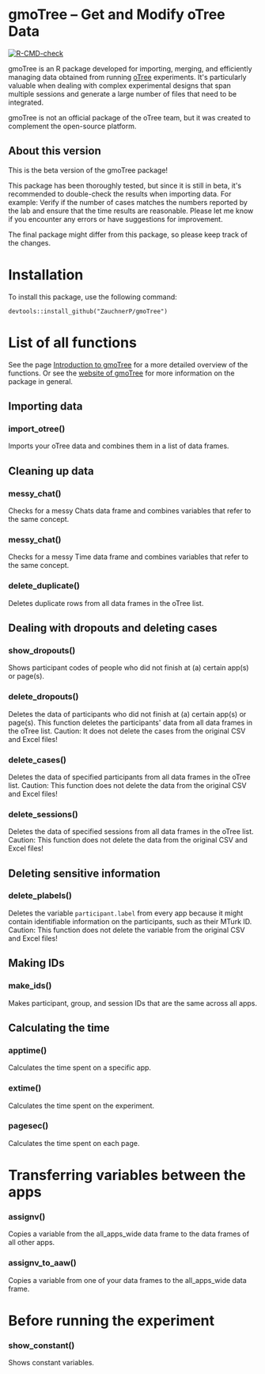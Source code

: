 # gmoTree – Get and Modify oTree Data
  <!-- badges: start -->
  [![R-CMD-check](https://github.com/ZauchnerP/gmoTree/actions/workflows/R-CMD-check.yaml/badge.svg)](https://github.com/ZauchnerP/gmoTree/actions/workflows/R-CMD-check.yaml)
  <!-- badges: end -->

gmoTree is an R package developed for importing, merging, and efficiently managing data obtained from running <a href="https://www.otree.org/" target="_blank">oTree</a> experiments. It's particularly valuable when dealing with complex experimental designs that span multiple sessions and generate a large number of files that need to be integrated.

gmoTree is not an official package of the oTree team, but it was created to complement the open-source platform.

## About this version
This is the beta version of the gmoTree package!

This package has been thoroughly tested, but since it is still in beta,
it's recommended to double-check the results when importing data. For example:
Verify if the number of cases matches the numbers reported by the lab
and ensure that the time results are reasonable. Please let me know if you
encounter any errors or have suggestions for improvement.

The final package might differ from this package, so please
keep track of the changes.

# Installation

To install this package, use the following command:

`devtools::install_github("ZauchnerP/gmoTree")`

# List of all functions
See the page <a href="https://zauchnerp.github.io/gmoTree/articles/intro_to_gmoTree.html" target="_blank">Introduction to gmoTree</a> for a
more detailed overview of the functions. Or see the <a href="https://zauchnerp.github.io/gmoTree/" target="_blank">website of gmoTree</a> for more information on the package in general.

## Importing data

### import_otree()

Imports your oTree data and combines them in a list of data frames.

## Cleaning up data

### messy_chat()

Checks for a messy Chats data frame and combines variables that refer to
the same concept.

### messy_chat()

Checks for a messy Time data frame and combines variables that refer to
the same concept.

### delete_duplicate()

Deletes duplicate rows from all data frames in
the oTree list.

## Dealing with dropouts and deleting cases

### show_dropouts()

Shows participant codes of people who did not finish at (a) certain
app(s) or page(s).

### delete_dropouts()

Deletes the data of participants who did not finish at (a) certain app(s) or
page(s). This function deletes the participants' data from all data frames in
the oTree list. Caution: It does not delete the cases from the original
CSV and Excel files!

### delete_cases()

Deletes the data of specified participants from all data frames in the 
oTree list. Caution: This function does not delete the data from the original
CSV and Excel files!

### delete_sessions()
Deletes the data of specified sessions from all data frames in the oTree list. 
Caution: This function does not delete the data from the original CSV and Excel
files!

## Deleting sensitive information

### delete_plabels()

Deletes the variable `participant.label` from every app because it might
contain identifiable information on the participants, such as their
MTurk ID. Caution: This function does not delete the variable from the
original CSV and Excel files!

## Making IDs

### make_ids()

Makes participant, group, and session IDs that are the same across all
apps.

## Calculating the time

### apptime()

Calculates the time spent on a specific app.

### extime()

Calculates the time spent on the experiment.

### pagesec()

Calculates the time spent on each page.

# Transferring variables between the apps

### assignv()

Copies a variable from the all_apps_wide data frame to the data frames
of all other apps.

### assignv_to_aaw()

Copies a variable from one of your data frames to the all_apps_wide data
frame.

# Before running the experiment

### show_constant()

Shows constant variables.
